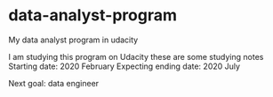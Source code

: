 # data-analyst-program
My data analyst program in udacity

I am studying this program on Udacity
these are some studying notes 
Starting date: 2020 February
Expecting ending date: 2020 July

Next goal: data engineer
